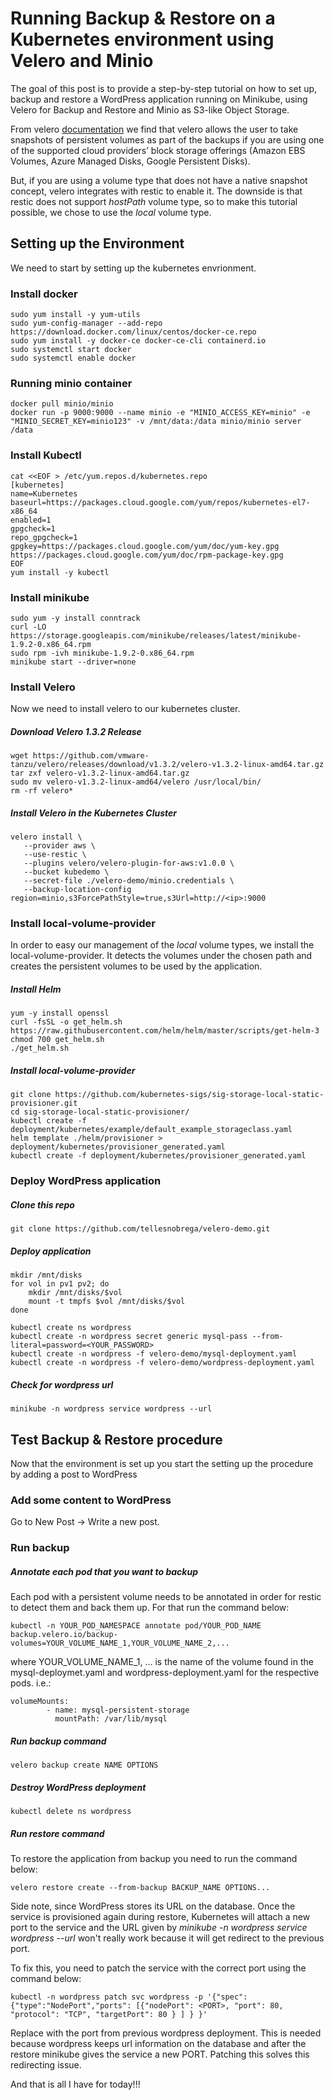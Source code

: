 # Running Backup & Restore on a Kubernetes environment using Velero and Minio

The goal of this post is to provide a step-by-step tutorial on how to set up, backup and restore a WordPress application
running on Minikube, using Velero for Backup and Restore and Minio as S3-like Object Storage.

From velero [documentation](https://velero.io/docs/v1.0.0/restic/) we find that velero allows the user to take snapshots of persistent volumes as part of the backups if you are using one of the supported cloud providers’ block storage offerings (Amazon EBS Volumes, Azure Managed Disks, Google Persistent Disks).

But, if you are using a volume type that does not have a native snapshot concept, velero integrates with restic to enable it. The downside is that restic does not support *hostPath* volume type, so to make this tutorial possible, we chose to use the *local* volume type.

## Setting up the Environment

We need to start by setting up the kubernetes envrionment.

### Install docker
```
sudo yum install -y yum-utils
sudo yum-config-manager --add-repo https://download.docker.com/linux/centos/docker-ce.repo
sudo yum install -y docker-ce docker-ce-cli containerd.io
sudo systemctl start docker
sudo systemctl enable docker
```

### Running minio container
```
docker pull minio/minio
docker run -p 9000:9000 --name minio -e "MINIO_ACCESS_KEY=minio" -e "MINIO_SECRET_KEY=minio123" -v /mnt/data:/data minio/minio server /data
```

### Install Kubectl
```
cat <<EOF > /etc/yum.repos.d/kubernetes.repo
[kubernetes]
name=Kubernetes
baseurl=https://packages.cloud.google.com/yum/repos/kubernetes-el7-x86_64
enabled=1
gpgcheck=1
repo_gpgcheck=1
gpgkey=https://packages.cloud.google.com/yum/doc/yum-key.gpg https://packages.cloud.google.com/yum/doc/rpm-package-key.gpg
EOF
yum install -y kubectl
```

### Install minikube
```
sudo yum -y install conntrack
curl -LO https://storage.googleapis.com/minikube/releases/latest/minikube-1.9.2-0.x86_64.rpm
sudo rpm -ivh minikube-1.9.2-0.x86_64.rpm
minikube start --driver=none
```

### Install Velero

Now we need to install velero to our kubernetes cluster.

##### Download Velero 1.3.2 Release
```
wget https://github.com/vmware-tanzu/velero/releases/download/v1.3.2/velero-v1.3.2-linux-amd64.tar.gz
tar zxf velero-v1.3.2-linux-amd64.tar.gz
sudo mv velero-v1.3.2-linux-amd64/velero /usr/local/bin/
rm -rf velero*
```
##### Install Velero in the Kubernetes Cluster
```
velero install \
   --provider aws \
   --use-restic \
   --plugins velero/velero-plugin-for-aws:v1.0.0 \
   --bucket kubedemo \
   --secret-file ./velero-demo/minio.credentials \
   --backup-location-config region=minio,s3ForcePathStyle=true,s3Url=http://<ip>:9000
```

### Install local-volume-provider

In order to easy our management of the *local* volume types, we install the local-volume-provider. It detects the volumes under the chosen path and creates the persistent volumes to be used by the application.

##### Install Helm
```
yum -y install openssl
curl -fsSL -o get_helm.sh https://raw.githubusercontent.com/helm/helm/master/scripts/get-helm-3
chmod 700 get_helm.sh
./get_helm.sh
```

##### Install local-volume-provider
```
git clone https://github.com/kubernetes-sigs/sig-storage-local-static-provisioner.git
cd sig-storage-local-static-provisioner/
kubectl create -f deployment/kubernetes/example/default_example_storageclass.yaml
helm template ./helm/provisioner > deployment/kubernetes/provisioner_generated.yaml
kubectl create -f deployment/kubernetes/provisioner_generated.yaml
```

### Deploy WordPress application

##### Clone this repo
```
git clone https://github.com/tellesnobrega/velero-demo.git
```

##### Deploy application
```
mkdir /mnt/disks
for vol in pv1 pv2; do
    mkdir /mnt/disks/$vol
    mount -t tmpfs $vol /mnt/disks/$vol
done

kubectl create ns wordpress
kubectl create -n wordpress secret generic mysql-pass --from-literal=password=<YOUR_PASSWORD>
kubectl create -n wordpress -f velero-demo/mysql-deployment.yaml
kubectl create -n wordpress -f velero-demo/wordpress-deployment.yaml
```
##### Check for wordpress url
```
minikube -n wordpress service wordpress --url
```

## Test Backup & Restore procedure

Now that the environment is set up you start the setting up the procedure by adding a post to WordPress

### Add some content to WordPress

Go to New Post -> Write a new post.

### Run backup

##### Annotate each pod that you want to backup

Each pod with a persistent volume needs to be annotated in order for restic to detect them and back them up.
For that run the command below:

```
kubectl -n YOUR_POD_NAMESPACE annotate pod/YOUR_POD_NAME backup.velero.io/backup-volumes=YOUR_VOLUME_NAME_1,YOUR_VOLUME_NAME_2,...

```
where YOUR_VOLUME_NAME_1, ... is the name of the volume found in the mysql-deploymet.yaml and wordpress-deployment.yaml for the respective pods.
i.e.:
```
volumeMounts:
        - name: mysql-persistent-storage
          mountPath: /var/lib/mysql
```

##### Run backup command
```
velero backup create NAME OPTIONS
```

##### Destroy WordPress deployment
```
kubectl delete ns wordpress
```

##### Run restore command

To restore the application from backup you need to run the command below:

```
velero restore create --from-backup BACKUP_NAME OPTIONS...
```

Side note, since WordPress stores its URL on the database. Once the service is provisioned again during restore, Kubernetes will attach a new port to the service and the URL given by *minikube -n wordpress service wordpress --url* won't really work because it will get redirect to the previous port.

To fix this, you need to patch the service with the correct port using the command below:

```
kubectl -n wordpress patch svc wordpress -p '{"spec": {"type":"NodePort","ports": [{"nodePort": <PORT>, "port": 80, "protocol": "TCP", "targetPort": 80 } ] } }'

```
Replace <PORT> with the port from previous wordpress deployment. This is needed because wordpress keeps url information on the database and after the restore minikube gives the service a new PORT. Patching this solves this redirecting issue.
        

And that is all I have for today!!!
